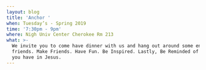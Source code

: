 ```yaml
---
layout: blog
title: 'Anchor '
when: Tuesday’s - Spring 2019
time: '7:30pm - 9pm'
where: Nigh Univ Center Cherokee Rm 213
what: >-
  We invite you to come have dinner with us and hang out around some encouraging
  friends. Make Friends. Have Fun. Be Inspired. Lastly, Be Reminded of the hope
  you have in Jesus.
---
```


